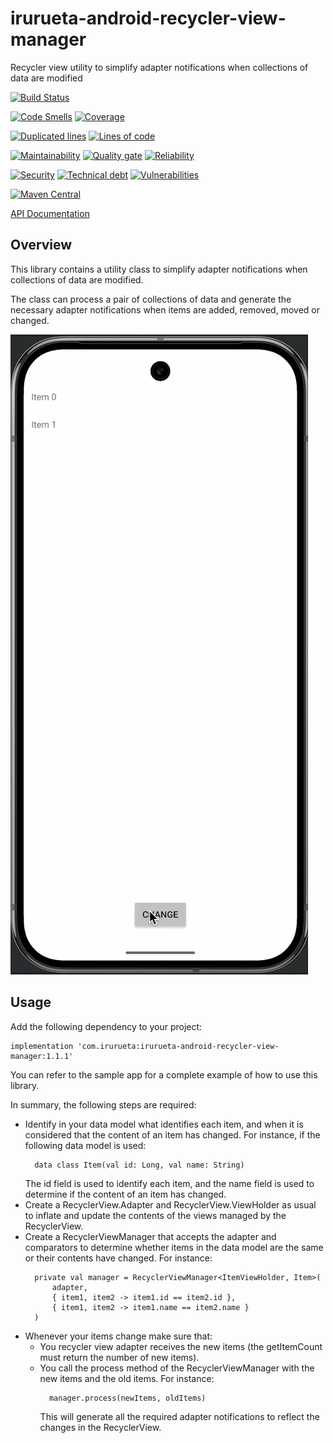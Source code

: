 # irurueta-android-recycler-view-manager
Recycler view utility to simplify adapter notifications when collections of data are modified

[![Build Status](https://github.com/albertoirurueta/irurueta-android-recycler-view-manager/actions/workflows/main.yml/badge.svg)](https://github.com/albertoirurueta/irurueta-android-recycler-view-manager/actions)

[![Code Smells](https://sonarcloud.io/api/project_badges/measure?project=albertoirurueta_irurueta-android-recycler-view-manager&metric=code_smells)](https://sonarcloud.io/dashboard?id=albertoirurueta_irurueta-android-recycler-view-manager)
[![Coverage](https://sonarcloud.io/api/project_badges/measure?project=albertoirurueta_irurueta-android-recycler-view-manager&metric=coverage)](https://sonarcloud.io/dashboard?id=albertoirurueta_irurueta-android-recycler-view-manager)

[![Duplicated lines](https://sonarcloud.io/api/project_badges/measure?project=albertoirurueta_irurueta-android-recycler-view-manager&metric=duplicated_lines_density)](https://sonarcloud.io/dashboard?id=albertoirurueta_irurueta-android-recycler-view-manager)
[![Lines of code](https://sonarcloud.io/api/project_badges/measure?project=albertoirurueta_irurueta-android-recycler-view-manager&metric=ncloc)](https://sonarcloud.io/dashboard?id=albertoirurueta_irurueta-android-recycler-view-manager)

[![Maintainability](https://sonarcloud.io/api/project_badges/measure?project=albertoirurueta_irurueta-android-recycler-view-manager&metric=sqale_rating)](https://sonarcloud.io/dashboard?id=albertoirurueta_irurueta-android-recycler-view-manager)
[![Quality gate](https://sonarcloud.io/api/project_badges/measure?project=albertoirurueta_irurueta-android-recycler-view-manager&metric=alert_status)](https://sonarcloud.io/dashboard?id=albertoirurueta_irurueta-android-recycler-view-manager)
[![Reliability](https://sonarcloud.io/api/project_badges/measure?project=albertoirurueta_irurueta-android-recycler-view-manager&metric=reliability_rating)](https://sonarcloud.io/dashboard?id=albertoirurueta_irurueta-android-recycler-view-manager)

[![Security](https://sonarcloud.io/api/project_badges/measure?project=albertoirurueta_irurueta-android-recycler-view-manager&metric=security_rating)](https://sonarcloud.io/dashboard?id=albertoirurueta_irurueta-android-recycler-view-manager)
[![Technical debt](https://sonarcloud.io/api/project_badges/measure?project=albertoirurueta_irurueta-android-recycler-view-manager&metric=sqale_index)](https://sonarcloud.io/dashboard?id=albertoirurueta_irurueta-android-recycler-view-manager)
[![Vulnerabilities](https://sonarcloud.io/api/project_badges/measure?project=albertoirurueta_irurueta-android-recycler-view-manager&metric=vulnerabilities)](https://sonarcloud.io/dashboard?id=albertoirurueta_irurueta-android-recycler-view-manager)

[![Maven Central](https://maven-badges.herokuapp.com/maven-central/com.irurueta/irurueta-android-recycler-view-manager/badge.svg)](https://search.maven.org/artifact/com.irurueta/irurueta-android-recycler-view-manager/1.0.0/aar)

[API Documentation](http://albertoirurueta.github.io/irurueta-android-recycler-view-manager)

## Overview

This library contains a utility class to simplify adapter notifications when collections of data
are modified.

The class can process a pair of collections of data and generate the necessary adapter notifications
when items are added, removed, moved or changed.

![Demo](docs/recycler-view-manager.gif)

## Usage

Add the following dependency to your project:

```
implementation 'com.irurueta:irurueta-android-recycler-view-manager:1.1.1'
```

You can refer to the sample app for a complete example of how to use this library.

In summary, the following steps are required:
- Identify in your data model what identifies each item, and when it is considered that the content
  of an item has changed.
  For instance, if the following data model is used:
  ```
    data class Item(val id: Long, val name: String)
  ```
  The id field is used to identify each item, and the name field is used to determine if the content
  of an item has changed.
- Create a RecyclerView.Adapter and RecyclerView.ViewHolder as usual to inflate and update the
  contents of the views managed by the RecyclerView.
- Create a RecyclerViewManager that accepts the adapter and comparators to determine whether items
  in the data model are the same or their contents have changed.
  For instance:
  ```
    private val manager = RecyclerViewManager<ItemViewHolder, Item>(
        adapter,
        { item1, item2 -> item1.id == item2.id },
        { item1, item2 -> item1.name == item2.name }
    )
  ```
- Whenever your items change make sure that:
    - You recycler view adapter receives the new items (the getItemCount must return the number of
      new items).
    - You call the process method of the RecyclerViewManager with the new items and the old items.
      For instance:
      ```
        manager.process(newItems, oldItems)
      ```
      This will generate all the required adapter notifications to reflect the changes in the
      RecyclerView.